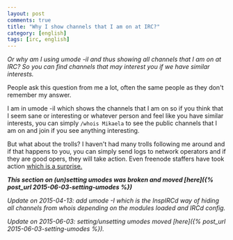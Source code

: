 ```yaml
---
layout: post
comments: true
title: "Why I show channels that I am on at IRC?"
category: [english]
tags: [irc, english]
---
```


*Or why am I using umode -iI and thus showing all channels that I am on at
IRC? So you can find channels that may interest you if we have similar
interests.*

People ask this question from me a lot, often the same people as they don't
remember my answer.

I am in umode -iI which shows the channels that I am on so if you think
that I seem sane or interesting or whatever person and feel like you have
similar interests, you can simply `/whois Mikaela` to see the public
channels that I am on and join if you see anything interesting.

But what about the trolls? I haven't had many trolls following me around
and if that happens to you, you can simply send logs to network operators
and if they are good opers, they will take action. Even freenode staffers
have took action [which is a surprise.](https://github.com/Mikaela/freenode-harassment)

***This section on (un)setting umodes was broken and moved [here]({% post_url 2015-06-03-setting-umodes %})***

*Update on 2015-04-13: add umode -I which is the InspIRCd way of hiding
all channels from whois depending on the modules loaded and IRCd config.*

*Update on 2015-06-03: setting/unsetting umodes moved [here]({% post_url 2015-06-03-setting-umodes %}).*
